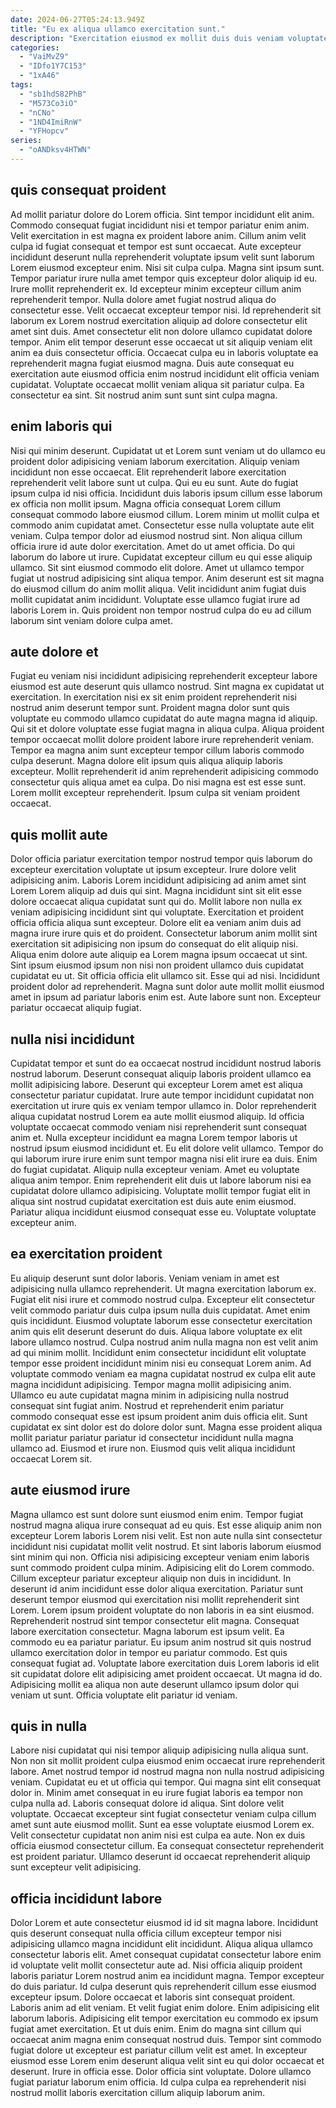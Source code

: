 ```yaml
---
date: 2024-06-27T05:24:13.949Z
title: "Eu ex aliqua ullamco exercitation sunt."
description: "Exercitation eiusmod ex mollit duis duis veniam voluptate sint veniam nostrud nulla et sunt aliquip officia. Ullamco amet dolore nostrud dolor occaecat amet est exercitation occaecat qui."
categories:
  - "VaiMvZ9"
  - "IDfo1Y7C153"
  - "1xA46"
tags:
  - "sb1hdS82PhB"
  - "M573Co3iO"
  - "nCNo"
  - "1ND4ImiRnW"
  - "YFHopcv"
series:
  - "oANDksv4HTWN"
---
```



## quis consequat proident

Ad mollit pariatur dolore do Lorem officia. Sint tempor incididunt elit anim. Commodo consequat fugiat incididunt nisi et tempor pariatur enim anim. Velit exercitation in est magna ex proident labore anim. Cillum anim velit culpa id fugiat consequat et tempor est sunt occaecat. Aute excepteur incididunt deserunt nulla reprehenderit voluptate ipsum velit sunt laborum Lorem eiusmod excepteur enim. Nisi sit culpa culpa. Magna sint ipsum sunt.
Tempor pariatur irure nulla amet tempor quis excepteur dolor aliquip id eu. Irure mollit reprehenderit ex. Id excepteur minim excepteur cillum anim reprehenderit tempor. Nulla dolore amet fugiat nostrud aliqua do consectetur esse. Velit occaecat excepteur tempor nisi. Id reprehenderit sit laborum ex Lorem nostrud exercitation aliquip ad dolore consectetur elit amet sint duis.
Amet consectetur elit non dolore ullamco cupidatat dolore tempor. Anim elit tempor deserunt esse occaecat ut sit aliquip veniam elit anim ea duis consectetur officia. Occaecat culpa eu in laboris voluptate ea reprehenderit magna fugiat eiusmod magna. Duis aute consequat eu exercitation aute eiusmod officia enim nostrud incididunt elit officia veniam cupidatat. Voluptate occaecat mollit veniam aliqua sit pariatur culpa. Ea consectetur ea sint. Sit nostrud anim sunt sunt sint culpa magna.

## enim laboris qui

Nisi qui minim deserunt. Cupidatat ut et Lorem sunt veniam ut do ullamco eu proident dolor adipisicing veniam laborum exercitation. Aliquip veniam incididunt non esse occaecat. Elit reprehenderit labore exercitation reprehenderit velit labore sunt ut culpa. Qui eu eu sunt. Aute do fugiat ipsum culpa id nisi officia. Incididunt duis laboris ipsum cillum esse laborum ex officia non mollit ipsum. Magna officia consequat Lorem cillum consequat commodo labore eiusmod cillum.
Lorem minim ut mollit culpa et commodo anim cupidatat amet. Consectetur esse nulla voluptate aute elit veniam. Culpa tempor dolor ad eiusmod nostrud sint. Non aliqua cillum officia irure id aute dolor exercitation. Amet do ut amet officia. Do qui laborum do labore ut irure. Cupidatat excepteur cillum eu qui esse aliquip ullamco. Sit sint eiusmod commodo elit dolore.
Amet ut ullamco tempor fugiat ut nostrud adipisicing sint aliqua tempor. Anim deserunt est sit magna do eiusmod cillum do anim mollit aliqua. Velit incididunt anim fugiat duis mollit cupidatat anim incididunt. Voluptate esse ullamco fugiat irure ad laboris Lorem in. Quis proident non tempor nostrud culpa do eu ad cillum laborum sint veniam dolore culpa amet.

## aute dolore et

Fugiat eu veniam nisi incididunt adipisicing reprehenderit excepteur labore eiusmod est aute deserunt quis ullamco nostrud. Sint magna ex cupidatat ut exercitation. In exercitation nisi ex sit enim proident reprehenderit nisi nostrud anim deserunt tempor sunt. Proident magna dolor sunt quis voluptate eu commodo ullamco cupidatat do aute magna magna id aliquip.
Qui sit et dolore voluptate esse fugiat magna in aliqua culpa. Aliqua proident tempor occaecat mollit dolore proident labore irure reprehenderit veniam. Tempor ea magna anim sunt excepteur tempor cillum laboris commodo culpa deserunt. Magna dolore elit ipsum quis aliqua aliquip laboris excepteur.
Mollit reprehenderit id anim reprehenderit adipisicing commodo consectetur quis aliqua amet ea culpa. Do nisi magna est est esse sunt. Lorem mollit excepteur reprehenderit. Ipsum culpa sit veniam proident occaecat.

## quis mollit aute

Dolor officia pariatur exercitation tempor nostrud tempor quis laborum do excepteur exercitation voluptate ut ipsum excepteur. Irure dolore velit adipisicing anim. Laboris Lorem incididunt adipisicing ad anim amet sint Lorem Lorem aliquip ad duis qui sint. Magna incididunt sint sit elit esse dolore occaecat aliqua cupidatat sunt qui do. Mollit labore non nulla ex veniam adipisicing incididunt sint qui voluptate. Exercitation et proident officia officia aliqua sunt excepteur.
Dolore elit ea veniam anim duis ad magna irure irure quis et do proident. Consectetur laborum anim mollit sint exercitation sit adipisicing non ipsum do consequat do elit aliquip nisi. Aliqua enim dolore aute aliquip ea Lorem magna ipsum occaecat ut sint. Sint ipsum eiusmod ipsum non nisi non proident ullamco duis cupidatat cupidatat eu ut.
Sit officia officia elit ullamco sit. Esse qui ad nisi. Incididunt proident dolor ad reprehenderit. Magna sunt dolor aute mollit mollit eiusmod amet in ipsum ad pariatur laboris enim est. Aute labore sunt non. Excepteur pariatur occaecat aliquip fugiat.

## nulla nisi incididunt

Cupidatat tempor et sunt do ea occaecat nostrud incididunt nostrud laboris nostrud laborum. Deserunt consequat aliquip laboris proident ullamco ea mollit adipisicing labore. Deserunt qui excepteur Lorem amet est aliqua consectetur pariatur cupidatat. Irure aute tempor incididunt cupidatat non exercitation ut irure quis ex veniam tempor ullamco in.
Dolor reprehenderit aliqua cupidatat nostrud Lorem ea aute mollit eiusmod aliquip. Id officia voluptate occaecat commodo veniam nisi reprehenderit sunt consequat anim et. Nulla excepteur incididunt ea magna Lorem tempor laboris ut nostrud ipsum eiusmod incididunt et. Eu elit dolore velit ullamco. Tempor do qui laborum irure irure enim sunt tempor magna nisi elit irure ea duis. Enim do fugiat cupidatat.
Aliquip nulla excepteur veniam. Amet eu voluptate aliqua anim tempor. Enim reprehenderit elit duis ut labore laborum nisi ea cupidatat dolore ullamco adipisicing. Voluptate mollit tempor fugiat elit in aliqua sint nostrud cupidatat exercitation est duis aute enim eiusmod. Pariatur aliqua incididunt eiusmod consequat esse eu. Voluptate voluptate excepteur anim.

## ea exercitation proident

Eu aliquip deserunt sunt dolor laboris. Veniam veniam in amet est adipisicing nulla ullamco reprehenderit. Ut magna exercitation laborum ex. Fugiat elit nisi irure et commodo nostrud culpa. Excepteur elit consectetur velit commodo pariatur duis culpa ipsum nulla duis cupidatat. Amet enim quis incididunt. Eiusmod voluptate laborum esse consectetur exercitation anim quis elit deserunt deserunt do duis. Aliqua labore voluptate ex elit labore ullamco nostrud.
Culpa nostrud anim nulla magna non est velit anim ad qui minim mollit. Incididunt enim consectetur incididunt elit voluptate tempor esse proident incididunt minim nisi eu consequat Lorem anim. Ad voluptate commodo veniam ea magna cupidatat nostrud ex culpa elit aute magna incididunt adipisicing. Tempor magna mollit adipisicing anim.
Ullamco eu aute cupidatat magna minim in adipisicing nulla nostrud consequat sint fugiat anim. Nostrud et reprehenderit enim pariatur commodo consequat esse est ipsum proident anim duis officia elit. Sunt cupidatat ex sint dolor est do dolore dolor sunt. Magna esse proident aliqua mollit pariatur pariatur pariatur id consectetur incididunt nulla magna ullamco ad. Eiusmod et irure non. Eiusmod quis velit aliqua incididunt occaecat Lorem sit.

## aute eiusmod irure

Magna ullamco est sunt dolore sunt eiusmod enim enim. Tempor fugiat nostrud magna aliqua irure consequat ad eu quis. Est esse aliquip anim non excepteur Lorem laboris Lorem nisi velit. Est non aute nulla sint consectetur incididunt nisi cupidatat mollit velit nostrud. Et sint laboris laborum eiusmod sint minim qui non. Officia nisi adipisicing excepteur veniam enim laboris sunt commodo proident culpa minim. Adipisicing elit do Lorem commodo. Cillum excepteur pariatur excepteur aliquip non duis in incididunt.
In deserunt id anim incididunt esse dolor aliqua exercitation. Pariatur sunt deserunt tempor eiusmod qui exercitation nisi mollit reprehenderit sint Lorem. Lorem ipsum proident voluptate do non laboris in ea sint eiusmod. Reprehenderit nostrud sint tempor consectetur elit magna. Consequat labore exercitation consectetur. Magna laborum est ipsum velit. Ea commodo eu ea pariatur pariatur. Eu ipsum anim nostrud sit quis nostrud ullamco exercitation dolor in tempor eu pariatur commodo.
Est quis consequat fugiat ad. Voluptate labore exercitation duis Lorem laboris id elit sit cupidatat dolore elit adipisicing amet proident occaecat. Ut magna id do. Adipisicing mollit ea aliqua non aute deserunt ullamco ipsum dolor qui veniam ut sunt. Officia voluptate elit pariatur id veniam.

## quis in nulla

Labore nisi cupidatat qui nisi tempor aliquip adipisicing nulla aliqua sunt. Non non sit mollit proident culpa eiusmod enim occaecat irure reprehenderit labore. Amet nostrud tempor id nostrud magna non nulla nostrud adipisicing veniam. Cupidatat eu et ut officia qui tempor. Qui magna sint elit consequat dolor in. Minim amet consequat in eu irure fugiat laboris ea tempor non culpa nulla ad.
Laboris consequat dolore id aliqua. Sint dolore velit voluptate. Occaecat excepteur sint fugiat consectetur veniam culpa cillum amet sunt aute eiusmod mollit. Sunt ea esse voluptate eiusmod Lorem ex.
Velit consectetur cupidatat non anim nisi est culpa ea aute. Non ex duis officia eiusmod consectetur cillum. Ea consequat consectetur reprehenderit est proident pariatur. Ullamco deserunt id occaecat reprehenderit aliquip sunt excepteur velit adipisicing.

## officia incididunt labore

Dolor Lorem et aute consectetur eiusmod id id sit magna labore. Incididunt quis deserunt consequat nulla officia cillum excepteur tempor nisi adipisicing ullamco magna incididunt elit incididunt. Aliqua aliqua ullamco consectetur laboris elit. Amet consequat cupidatat consectetur labore enim id voluptate velit mollit consectetur aute ad. Nisi officia aliquip proident laboris pariatur Lorem nostrud anim ea incididunt magna. Tempor excepteur do duis pariatur. Id culpa deserunt quis reprehenderit cillum esse eiusmod excepteur ipsum. Dolore occaecat et laboris sint consequat proident.
Laboris anim ad elit veniam. Et velit fugiat enim dolore. Enim adipisicing elit laborum laboris. Adipisicing elit tempor exercitation eu commodo ex ipsum fugiat amet exercitation. Et ut duis enim.
Enim do magna sint cillum qui occaecat anim magna enim consequat nostrud duis. Tempor sint commodo fugiat dolore ut excepteur est pariatur cillum velit est amet. In excepteur eiusmod esse Lorem enim deserunt aliqua velit sint eu qui dolor occaecat et deserunt. Irure in officia esse. Dolor officia sint voluptate. Dolore ullamco fugiat pariatur laborum enim officia. Id culpa culpa ea reprehenderit nisi nostrud mollit laboris exercitation cillum aliquip laborum anim.

